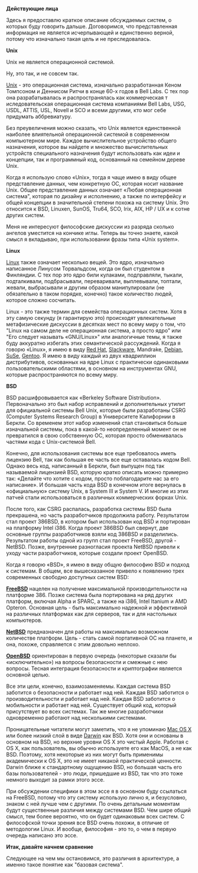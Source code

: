 **Действующие лица**

Здесь я предоставлю краткое описание обсуждаемых систем, о которых буду говорить дальше. Договоримся, что представленная информация не является исчерпывающей и единственно верной, потому что изначально такая цель и не преследовалась.

**Unix**

Unix не является операционной системой.

Ну, это так, и не совсем так.

[Unix](http://www.unix.org/) - это операционная система, изначально разработанная Кеном Томпсоном и Деннисом Ритчи в конце 60-х годов в Bell Labs. С тех пор она разрабатывалась и распространялась как коммерческая т иследовательская операционная система компаниями Bell Labs, USG, USDL, ATTIS, USL, Novell и SCO и всеми другими, кто мог себе придумать аббревиатуру.

Без преувеличения можно сказать, что Unix является единственной наиболее влиятельной операционной системой в современном компьютерном мире. Каждое вычислительное устройство общего назначения, которое вы найдете и множество вычислительных устройств специального назначения будут использовать как идеи и концепции, так и программный код, основанный на семейном дереве Unix.

Когда я использую слово «Unix», тогда я чаще имею в виду общее представление данных, чем конкретную ОС, которая носит название Unix. Общее представление данных означает «Любая операционная система", которая по дизайну и исполнению, а также по интерфейсу и общей концепции в значительной степени похожа на систему Unix. Это относится к BSD, Linuxen, SunOS, Tru64, SCO, Irix, AIX, HP / UX и к сотне других систем.

Меня не интересуют философские дискуссии из разряда сколько ангелов уместится на кончике иглы. Теперь вы точно знаете, какой смысл я вкладываю, при использовании фразы типа «Unix system».

**Linux**

[Linux](http://www.linux.org/) также означает несколько вещей. Это ядро, изначально написанное Линусом Торвальдсом, когда он был студентом в Финляндии. С тех пор это ядро били кулаками, подправляли, тыкали, подталкивали, подбрасывали, переваривали, выплевывали, топтали, жевали, выбрасывали и другим образом манипулировали (не обязательно в таком порядке, конечно) такое количество людей, которое сложно сосчитать.

Linux - это также термин для семейства операционных систем. Хотя в эту самую секунду (я гарантирую это) происходят увлекательные метафизические дискуссии в десятках мест по всему миру о том, что "Linux на самом деле не операционная система, а просто ядро" или "Его следует называть  «GNU/Linux»" или аналогичные темы, я также буду аккуратно избегать этих семантической рассуждений. Когда я говорю «Linux», я имею в виду [Red Hat](http://www.redhat.com/), [Slackware](http://www.slackware.com/), Mandrake, [Debian](http://www.debian.org/), [SuSe](http://www.suse.com/), [Gentoo](http://www.gentoo.org/). Я имею в виду каждый из двух квадриллион дистрибутивов, основанных на ядре Linux с практически одинаковыми пользовательскими областями, в основном на инструментах GNU, которые распространяются по всему миру.

**BSD**

BSD расшифровывается как «Berkeley Software Distribution». Первоначально это был набор исправлений и дополнительных утилит для официальной системы Bell Unix, которые были разработаны CSRG (Computer Systems Research Group) в Университете Калифорнии в Беркли. Со временем этот набор изменений стал становиться больше изначальной системы, пока в какой-то неопределенный момент он не превратился в свою собственную ОС, которая просто обменивалась частями кода с Unix-системой Bell.

Конечно, для использования системы все еще требовалось иметь лицензию Bell, так как большая ее часть все еще оставалась кодом Bell. Однако весь код, написанный в Беркли, был выпущен под так называемой лицензией BSD, которую кратко описать можно примерно так: «Делайте что хотите с кодом, просто поблагодарите нас за его написание». И большая часть кода BSD в конечном итоге вернулась в «официальную» систему Unix, в System III и System V. И многие из этих патчей стали использоваться в различных коммерческих форках Unix.

После того, как CSRG распалась, разработка системы BSD была прекрашена, но часть разработчиков продолжила работу. Результатом стал проект 386BSD, в котором был использован код BSD и портирован на платформу Intel i386. Когда проект 386BSD был свернут, две основные группы разработчиков взяли код 386BSD и разделились. Результатом работы одной из групп стал проект FreeBSD, другой - NetBSD. Позже, внутренние разногласия проекта NetBSD привели к уходу части разработчиков, которые создали проект OpenBSD.

Когда я говорю «BSD», я имею в виду общую философию BSD и подход к системам. В общем, все вышесказанное привело к появлению трех современных свободно доступных систем BSD:

**[FreeBSD](http://www.freebsd.org/)** нацелен на получение максимальной производительности на платформе 386. Позже система была портирована на ряд других платформ, включая Alpha и SPARC, а также на i386, Intel Itanium и AMD Opteron. Основная цель - быть максимально надежной и эффективной на различных платформах как для серверов, так и для настольных компьютеров.

**[NetBSD](http://www.netbsd.org/)** предназначен для работы на максимально возможном количестве платформ. Цель - стать самой портативной ОС на планете, и она, похоже, справляется с этим довольно неплохо.

**[OpenBSD](http://www.openbsd.org/)** ориентирован в первую очередь (некоторые сказали бы «исключительно») на вопросы безопасности и смежные с нею вопросы. Тесная интеграция безопасности и криптографии является основной целью.

Все эти цели, конечно, взаимозаменяемы. Каждая система BSD заботится о безопасности и работает над ней. Каждая BSD заботится о производительности и работает над ней. Каждая BSD заботится о мобильности и работает над ней. Существует общий код, который присутствует во всех системах. Так же многие разработчики одновременно работают над несколькими системами.

Проницательные читатели могут заметить, что я не упоминаю [Mac OS X](http://www.apple.com/macosx/) или более низкий слой в виде [Darwin](http://developer.apple.com/darwin/) как BSD. Хотя они и  основаны в основном на BSD, но верхние уровни OS X это чистый Apple. Работая с OS X, как пользователь, вы обычно используете его как MacOS, а не как BSD. Поэтому, хотя некоторые из них могут быть применимы академически к OS X, это не имеет никакой практической ценности. Darwin ближе к стандартному ощущению BSD, но большая часть его базы пользователей - это люди, пришедшие из BSD, так что это тоже немного выходит за рамки этого эссе.

При обсуждении специфики в этом эссе я в основном буду ссылаться на FreeBSD, потому что эту систему использую лично я, и безусловно, знаком с ней лучше чем с другими. По очень детальным моментам будут существенные различия между системами BSD. Чем шире общий смысл, тем более вероятно, что он будет одинаковым всех систем. С философской точки зрения все BSD очень похожи, в отличие от методологии Linux. И вообще, философия - это то, о чем в первую очередь написано это эссе.

**Итак, давайте начнем сравнение**

Следующее на чем мы остановимся, это различия в архитектуре, а именно такое понятие как "базовая система".
